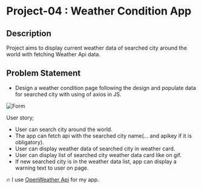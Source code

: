# Project-04 : Weather Condition App 

## Description
Project aims to display current weather data of searched city around the world with fetching Weather Api data.

 
## Problem Statement

- Design a weather condition page following the design and populate data for searched city with using of axios in JS.

![Form](./img/Weather-app.gif)

User story;

  - User can search city around the world.
  - The app can fetch api with the searched city name(... and apikey if it is obligatory).
  - User can display weather data of searched city in weather card.
  - User can display list of searched city weather data card like on gif.
  - If new searched city is in the weather data list, app can display a warning text to user on page.

🔥 I use [OpenWeather Api](https://openweathermap.org/) for my app. 




